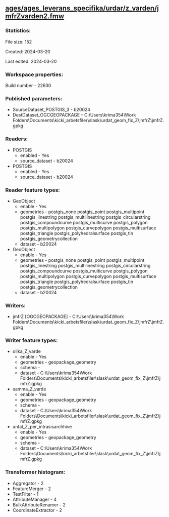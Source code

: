 ﻿## [ages/ages_leverans_specifika/urdar/z_varden/jmfrZvarden2.fmw](https://github.com/kicki58/kix_working_dir/blob/master/ages/ages_leverans_specifika/urdar/z_varden/jmfrZvarden2.fmw)

### Statistics:
File size: 152

Created: 2024-03-20

Last edited: 2024-03-20


### Workspace properties:
Build number    - 22630

### Published parameters:
*  SourceDataset_POSTGIS_3    -   b20024
*  DestDataset_OGCGEOPACKAGE    -   C:\Users\krima354\Work Folders\Documents\kicki_arbetsfiler\slask\urdat_geom_fix_Z\jmfrZ\jmfrZ.gpkg

### Readers:
*  POSTGIS
    * enabled    -  Yes
    * source_dataset    -   b20024
*  POSTGIS
    * enabled    -  Yes
    * source_dataset    -   b20024

### Reader feature types:
*  GeoObject
    * enable - Yes
    * geometries - postgis_none postgis_point postgis_multipoint postgis_linestring postgis_multilinestring postgis_circularstring postgis_compoundcurve postgis_multicurve postgis_polygon postgis_multipolygon postgis_curvepolygon postgis_multisurface postgis_triangle postgis_polyhedralsurface postgis_tin postgis_geometrycollection
    * dataset - b20024
*  GeoObject
    * enable - Yes
    * geometries - postgis_none postgis_point postgis_multipoint postgis_linestring postgis_multilinestring postgis_circularstring postgis_compoundcurve postgis_multicurve postgis_polygon postgis_multipolygon postgis_curvepolygon postgis_multisurface postgis_triangle postgis_polyhedralsurface postgis_tin postgis_geometrycollection
    * dataset - b20024


### Writers:
*  jmfrZ [OGCGEOPACKAGE]    -   C:\Users\krima354\Work Folders\Documents\kicki_arbetsfiler\slask\urdat_geom_fix_Z\jmfrZ\jmfrZ.gpkg

### Writer feature types:
*  olika_Z_varde
    * enable - Yes
    * geometries - geopackage_geometry
    * schema - 
    * dataset - C:\Users\krima354\Work Folders\Documents\kicki_arbetsfiler\slask\urdat_geom_fix_Z\jmfrZ\jmfrZ.gpkg
*  samma_Z_varde
    * enable - Yes
    * geometries - geopackage_geometry
    * schema - 
    * dataset - C:\Users\krima354\Work Folders\Documents\kicki_arbetsfiler\slask\urdat_geom_fix_Z\jmfrZ\jmfrZ.gpkg
*  antal_Z_per_intrasisarchhive
    * enable - Yes
    * geometries - geopackage_geometry
    * schema - 
    * dataset - C:\Users\krima354\Work Folders\Documents\kicki_arbetsfiler\slask\urdat_geom_fix_Z\jmfrZ\jmfrZ.gpkg

### Transformer histogram:
*  Aggregator    -   2
*  FeatureMerger    -   2
*  TestFilter    -   1
*  AttributeManager    -   4
*  BulkAttributeRenamer    -   2
*  CoordinateExtractor    -   2

